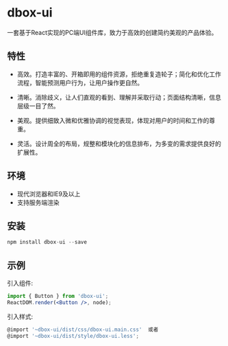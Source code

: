 # dbox-ui
一套基于React实现的PC端UI组件库，致力于高效的创建简约美观的产品体验。

## 特性

+ 高效。打造丰富的、开箱即用的组件资源，拒绝重复造轮子；简化和优化工作流程，智能预测用户行为，让用户操作更自然。

+ 清晰。消除歧义，让人们直观的看到、理解并采取行动；页面结构清晰，信息层级一目了然。

+ 美观。提供细致入微和优雅​​协调的视觉表现，体现对用户的时间和工作的尊重。

+ 灵活。设计周全的布局，规整和模块化的信息排布，为多变的需求提供良好的扩展性。

## 环境

+ 现代浏览器和IE9及以上
+ 支持服务端渲染

## 安装
```jsx
npm install dbox-ui --save
```

## 示例
引入组件:
```jsx
import { Button } from 'dbox-ui';
ReactDOM.render(<Button />, node);
```

引入样式:
```jsx
@import '~dbox-ui/dist/css/dbox-ui.main.css'  或者
@import '~dbox-ui/dist/style/dbox-ui.less';
```

